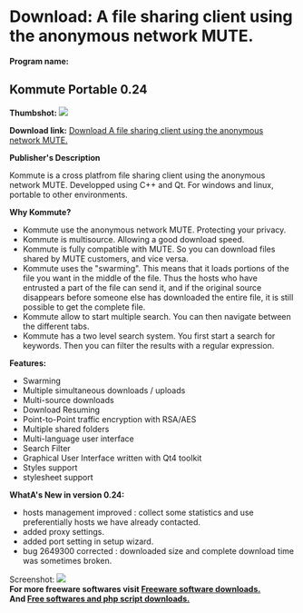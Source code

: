 # Download: A file sharing client using the anonymous network MUTE.

**Program name:**

## Kommute Portable 0.24

  
**Thumbshot:** ![](http://www.freewarefiles.com/screenshot/kommute_md.jpg)   
  
**Download link:** [Download A file sharing client using the anonymous network MUTE.](http://freesoftwares.boysofts.com/Kommute-Portable_program_56902.html)  
  


**Publisher's Description**  
  


Kommute is a cross platfrom file sharing client using the anonymous network MUTE. Developped using C++ and Qt. For windows and linux, portable to other environments. 

**Why Kommute?**

  * Kommute use the anonymous network MUTE. Protecting your privacy. 
  * Kommute is multisource. Allowing a good download speed. 
  * Kommute is fully compatible with MUTE. So you can download files shared by MUTE customers, and vice versa. 
  * Kommute uses the \"swarming\". This means that it loads portions of the file you want in the middle of the file. Thus the hosts who have entrusted a part of the file can send it, and if the original source disappears before someone else has downloaded the entire file, it is still possible to get the complete file. 
  * Kommute allow to start multiple search. You can then navigate between the different tabs. 
  * Kommute has a two level search system. You first start a search for keywords. Then you can filter the results with a regular expression. 

**Features:**

  * Swarming 
  * Multiple simultaneous downloads / uploads 
  * Multi-source downloads 
  * Download Resuming 
  * Point-to-Point traffic encryption with RSA/AES 
  * Multiple shared folders 
  * Multi-language user interface 
  * Search Filter 
  * Graphical User Interface written with Qt4 toolkit 
  * Styles support 
  * stylesheet support 

**WhatA's New in version 0.24:**

  * hosts management improved : collect some statistics and use preferentially hosts we have already contacted. 
  * added proxy settings. 
  * added port setting in setup wizard. 
  * bug 2649300 corrected : downloaded size and complete download time was sometimes broken. 

  
  
Screenshot: ![](http://www.freewarefiles.com/screenshot/kommute.jpg)   
**For more freeware softwares visit [Freeware software downloads.](http://freesoftwares.boysofts.com/)**   
**And [Free softwares and php script downloads.](http://www.boysofts.com/)**
